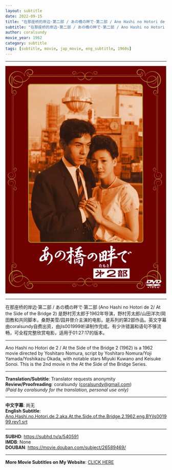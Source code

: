 ```yaml
---
layout: subtitle
date: 2022-09-15
title: "在那座桥的岸边·第二部 / あの橋の畔で·第二部 / Ano Hashi no Hotori de 2 aka At the Side of the Bridge 2 1962 Subtitle (English)"
subtitle: "在那座桥的岸边·第二部 / あの橋の畔で·第二部 / Ano Hashi no Hotori de 2 aka At the Side of the Bridge 2 1962 Subtitle (English)"
author: coralsundy
movie_year: 1962
category: subtitle
tags: [subtitle, movie, jap_movie, eng_subtitle, 1960s]
---
```


------

<img src="../assets/Ano.Hashi.no.Hotori.de.2.jpg" alt="Ano.Hashi.no.Hotori.de.2.cover.art" />

------

在那座桥的岸边·第二部 / あの橋の畔で·第二部 (Ano Hashi no Hotori de 2/ At the Side of the Bridge 2) 是野村芳太郎于1962年导演，野村芳太郎/山田洋次/岡田教和共同脚本，桑野美雪/园井啓介主演的电影。是系列的第2部作品。英文字幕由coralsundy自费出资，由jls001999听译制作完成。有少许错漏和语句不够流畅，可全程完整欣赏电影，适用于01:27:17的版本。


------

Ano Hashi no Hotori de 2 / At the Side of the Bridge 2 (1962) is a 1962 movie directed by Yoshitaro Nomura, script by Yoshitaro Nomura/Yoji Yamada/Yoshikazu Okada, with notable stars Miyuki Kuwano and Keisuke Sonoi. This is the 2nd movie in the At the Side of the Bridge Series.

------

**Translation/Subtitle**: Translator requests anonymity<br>
**Review/Proofreading**: coralsundy (coralsundy@gmail.com)<br>
*(Paid by coralsundy for the translation, personal use only)*

------

**中文字幕**: 尚无<br>
**English Subtitle**: [Ano.Hashi.no.Hotori.de.2.aka.At.the.Side.of.the.Bridge.2.1962.eng.BYjls001999.rev1.srt](../subtitles/Ano.Hashi.no.Hotori.de.2.aka.At.the.Side.of.the.Bridge.2.1962.eng.BYjls001999.rev1.srt)

------

**SUBHD**: <https://subhd.tv/a/540591><br>
**IMDB**: None<br>
**DOUBAN**: <https://movie.douban.com/subject/26589469/>

------

**More Movie Subtitles on My Website**: <a href='{% post_url 2021-01-10-subtitles-summary-list %}'>CLICK HERE</a>


